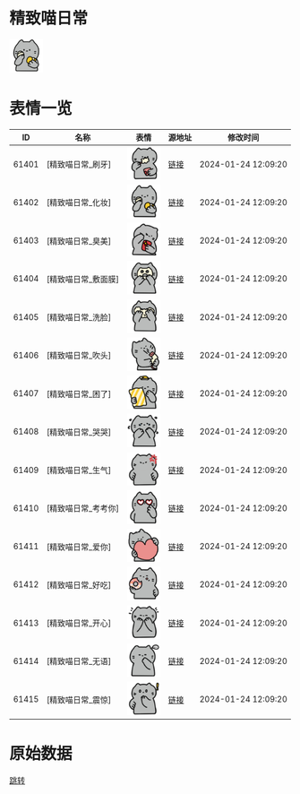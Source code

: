 # 精致喵日常

<img src="./cover.png" height="60" alt="cover" />

# 表情一览

|ID|名称|表情|源地址|修改时间|
|----|----|----|----|----|
|61401|[精致喵日常_刷牙]|<img src="./pic/061401_%5B精致喵日常_刷牙%5D.png" height="60" alt="刷牙"/>|[链接](https://i0.hdslb.com/bfs/garb/8b33d3bf582bbe2c630186c0bbcaa94d8c9f3007.png)|2024-01-24 12:09:20|
|61402|[精致喵日常_化妆]|<img src="./pic/061402_%5B精致喵日常_化妆%5D.png" height="60" alt="化妆"/>|[链接](https://i0.hdslb.com/bfs/garb/309c41617321eb9f4f8eb15eb91514ec9e7d9f1d.png)|2024-01-24 12:09:20|
|61403|[精致喵日常_臭美]|<img src="./pic/061403_%5B精致喵日常_臭美%5D.png" height="60" alt="臭美"/>|[链接](https://i0.hdslb.com/bfs/garb/a9d3f203d2e56a426c286a4e67a035986d4a365b.png)|2024-01-24 12:09:20|
|61404|[精致喵日常_敷面膜]|<img src="./pic/061404_%5B精致喵日常_敷面膜%5D.png" height="60" alt="敷面膜"/>|[链接](https://i0.hdslb.com/bfs/garb/b003a81485c2583c9062264dcab5ab457285c84b.png)|2024-01-24 12:09:20|
|61405|[精致喵日常_洗脸]|<img src="./pic/061405_%5B精致喵日常_洗脸%5D.png" height="60" alt="洗脸"/>|[链接](https://i0.hdslb.com/bfs/garb/6c81a519a215add968c9362d688cd301564f90fd.png)|2024-01-24 12:09:20|
|61406|[精致喵日常_吹头]|<img src="./pic/061406_%5B精致喵日常_吹头%5D.png" height="60" alt="吹头"/>|[链接](https://i0.hdslb.com/bfs/garb/22df078706eb3b753b22f0ee6f1eced539ea462f.png)|2024-01-24 12:09:20|
|61407|[精致喵日常_困了]|<img src="./pic/061407_%5B精致喵日常_困了%5D.png" height="60" alt="困了"/>|[链接](https://i0.hdslb.com/bfs/garb/99041482446a563e761a3ab885d5a683bf22220d.png)|2024-01-24 12:09:20|
|61408|[精致喵日常_哭哭]|<img src="./pic/061408_%5B精致喵日常_哭哭%5D.png" height="60" alt="哭哭"/>|[链接](https://i0.hdslb.com/bfs/garb/6124df4875677a823cd05a8edc08f83fc66887db.png)|2024-01-24 12:09:20|
|61409|[精致喵日常_生气]|<img src="./pic/061409_%5B精致喵日常_生气%5D.png" height="60" alt="生气"/>|[链接](https://i0.hdslb.com/bfs/garb/52a388548f094cb2420f93e37b730403e0074d17.png)|2024-01-24 12:09:20|
|61410|[精致喵日常_考考你]|<img src="./pic/061410_%5B精致喵日常_考考你%5D.png" height="60" alt="考考你"/>|[链接](https://i0.hdslb.com/bfs/garb/befb49348cd2cb4f8be934e6b36c4f4c79dbcdaf.png)|2024-01-24 12:09:20|
|61411|[精致喵日常_爱你]|<img src="./pic/061411_%5B精致喵日常_爱你%5D.png" height="60" alt="爱你"/>|[链接](https://i0.hdslb.com/bfs/garb/e838d5916a1e367296efb9f87fd46cd2a125291c.png)|2024-01-24 12:09:20|
|61412|[精致喵日常_好吃]|<img src="./pic/061412_%5B精致喵日常_好吃%5D.png" height="60" alt="好吃"/>|[链接](https://i0.hdslb.com/bfs/garb/eb72fbe4df2e9de31f5605207e019e5416fd5944.png)|2024-01-24 12:09:20|
|61413|[精致喵日常_开心]|<img src="./pic/061413_%5B精致喵日常_开心%5D.png" height="60" alt="开心"/>|[链接](https://i0.hdslb.com/bfs/garb/d790d65a9d7aaaf10c191ee9ecdb531f0bfec70f.png)|2024-01-24 12:09:20|
|61414|[精致喵日常_无语]|<img src="./pic/061414_%5B精致喵日常_无语%5D.png" height="60" alt="无语"/>|[链接](https://i0.hdslb.com/bfs/garb/58797d4eefea88c2a562a2901c8ef276193cdb89.png)|2024-01-24 12:09:20|
|61415|[精致喵日常_震惊]|<img src="./pic/061415_%5B精致喵日常_震惊%5D.png" height="60" alt="震惊"/>|[链接](https://i0.hdslb.com/bfs/garb/23235c86ad69e715bbc0b4a7e575bfe0ea748691.png)|2024-01-24 12:09:20|

# 原始数据

[跳转](./raw.json)

